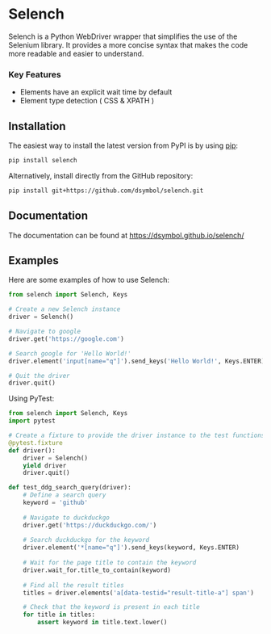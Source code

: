 # Selench

Selench is a Python WebDriver wrapper that simplifies the use of the Selenium library. 
It provides a more concise syntax that makes the code more readable and easier to understand.

### Key Features

- Elements have an explicit wait time by default
- Element type detection ( CSS & XPATH )

## Installation

The easiest way to install the latest version from PyPI is by using
[pip](https://pip.pypa.io/):

```bash
pip install selench
```

Alternatively, install directly from the GitHub repository:
```bash
pip install git+https://github.com/dsymbol/selench.git
```

## Documentation

The documentation can be found at https://dsymbol.github.io/selench/

## Examples

Here are some examples of how to use Selench:

```py
from selench import Selench, Keys

# Create a new Selench instance
driver = Selench()

# Navigate to google
driver.get('https://google.com')

# Search google for 'Hello World!'
driver.element('input[name="q"]').send_keys('Hello World!', Keys.ENTER)

# Quit the driver
driver.quit()
```

Using PyTest:

```py
from selench import Selench, Keys
import pytest

# Create a fixture to provide the driver instance to the test functions
@pytest.fixture
def driver():
    driver = Selench()
    yield driver
    driver.quit()

def test_ddg_search_query(driver):
    # Define a search query
    keyword = 'github'
    
    # Navigate to duckduckgo
    driver.get('https://duckduckgo.com/')
    
    # Search duckduckgo for the keyword
    driver.element('*[name="q"]').send_keys(keyword, Keys.ENTER)
    
    # Wait for the page title to contain the keyword
    driver.wait_for.title_to_contain(keyword)
    
    # Find all the result titles
    titles = driver.elements('a[data-testid="result-title-a"] span')

    # Check that the keyword is present in each title
    for title in titles:
        assert keyword in title.text.lower()
```